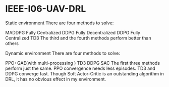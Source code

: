 # IEEE-I06-UAV-DRL
Static environment
There are four methods to solve:

MADDPG
Fully Centralized DDPG
Fully Decentralized DDPG
Fully Centralized TD3
The third and the fourth methods perform better than others

Dynamic environment
There are four methods to solve:

PPO+GAE(with multi-processing )
TD3
DDPG
SAC
The first three methods perform just the same. PPO convergence needs less episodes. TD3 and DDPG converge fast. Though Soft Actor-Critic is an outstanding algorithm in DRL, it has no obvious effect in my environment.
